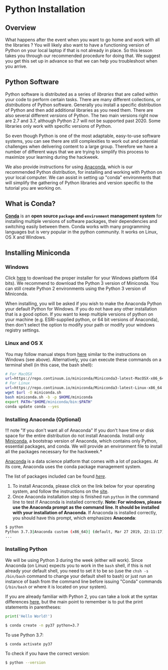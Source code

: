# Python Installation

## Overview 

What happens after the event when you want to go home and work with all the libraries ? You will likely also want to have a functioning version of Python on your local laptop if that is not already in place. So this lesson takes you through our recommended procedure for doing that. We suggest you get this set up in advance so that we can help you troubleshoot when you arrive.

## Python Software

Python software is distributed as a series of *libraries* that are called within your code to perform certain tasks. There are many different collections, or *distributions* of Python software. Generally you install a specific distribution of Python and then add additional libraries as you need them. There are also several different *versions* of Python. The two main versions right now are 2.7 and 3.7, although Python 2.7 will not be supported past 2020. Some libraries only work with specific versions of Python.

So even though Python is one of the most adaptable, easy-to-use software systems, you can see there are still complexities to work out and potential challenges when delivering content to a large group. Therefore we have a number of different ways that we are trying to simplify this process to maximize your learning during the hackweek.

We also provide instructions for using [Anaconda](https://www.continuum.io), which is our recommended Python distribution, for installing and working with Python on your local computer. We can assist in setting up "conda" environments that will simplify the gathering of Python libraries and version specific to the tutorial you are working on.

## What is Conda?
[**Conda**](http://conda.pydata.org/docs/) is an **open source `package` and `environment` management system** for installing multiple versions of software packages, their dependencies and switching easily between them. Conda works with many programming languages but is very popular in the python community. It works on Linux, OS X and Windows.

## Installing Miniconda

### Windows
Click [here](http://conda.pydata.org/miniconda.html) to download the proper installer for your Windows platform (64 bits).
We recommend to download the Python 3 version of Miniconda. You can still create Python 2 environments using the Python 3 version of Miniconda.

When installing, you will be asked if you wish to make the Anaconda Python your default Python for Windows.
If you do not have any other installation that is a good option. If you want to keep multiple versions of python on your machine (e.g. ESRI-supplied python, or 64 bit versions of Anaconda), then don't select the option to modify your path or modify your windows registry settings.

### Linux and OS X
You may follow manual steps from [here](http://conda.pydata.org/miniconda.html) similar to the instructions on Windows (see above). Alternatively, you can execute these commands on a terminal shell (in this case, the bash shell):

```bash
# For MacOSX
url=https://repo.continuum.io/miniconda/Miniconda3-latest-MacOSX-x86_64.sh
# For Linux
url=https://repo.continuum.io/miniconda/Miniconda3-latest-Linux-x86_64.sh
wget $url -O miniconda.sh
bash miniconda.sh -b -p $HOME/miniconda
export PATH="$HOME/miniconda/bin:$PATH"
conda update conda --yes
```

### Installing Anaconda (Optional)

!!! note "If you don't want all of Anaconda" 
	If you don't have time or disk space for the entire distribution do not install Anaconda. Install only [Miniconda](http://conda.pydata.org/miniconda.html), a bootstrap version of Anaconda, which contains only Python, essential packages, and conda. We will provide an environment file to install all the packages necessary for the hackweek.*

[Anaconda](https://www.anaconda.com/distribution/) is a data science platform that comes with a lot of packages. At its core, Anaconda uses the conda package management system.

The list of packages included can be found [*here*](https://docs.anaconda.com/anaconda/packages/pkg-docs).

1. To install Anaconda, please click on the link below for your operating system, and follow the instructions on the [site](https://www.anaconda.com/download/).
2. Once Anaconda installation step is finished run `python` in the command line to test if Anaconda is installed correctly. **Note: For windows, please use the Anaconda prompt as the command line. It should be installed with your installation of Anaconda**.
If Anaconda is installed correctly, you should have this prompt, which emphasizes **Anaconda**:

```bash
$ python
Python 3.7.3|Anaconda custom (x86_64)| (default, Mar 27 2019, 22:11:17)
...
```

### Installing Python

We will be using Python 3 during the week (either will work). Since Anaconda (on Linux) expects you to work in the `bash` shell, if this is not already your default shell, you need to set it to be so (use the `chsh -s /bin/bash` command to change your default shell to bash) or just run an instance of bash from the command line before issuing "Conda" commands (`/bin/bash` or where it is located on your system).

If you are already familiar with Python 2, you can take a look at the syntax differences [here](http://sebastianraschka.com/Articles/2014_python_2_3_key_diff.html), but the main point to remember is to put the print statements in parentheses:
```python
print('Hello World!')
```


``` bash
$ conda create -n py37 python=3.7
```

To use Python 3.7: 

``` bash
$ conda activate py37
```

To check if you have the correct version: 

``` bash
$ python --version
```


